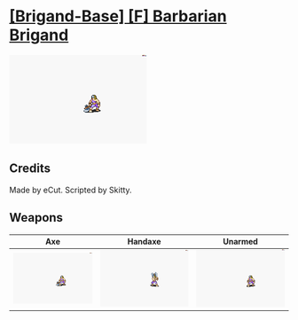# [\[Brigand-Base\] \[F\] Barbarian Brigand](../%5BBrigand-Base%5D%20%5BF%5D%20Barbarian%20Brigand)

<img src="./3.%20Axe/Axe_000.png" alt="[Brigand-Base] [F] Barbarian Brigand standing" />

## Credits

Made by eCut.
Scripted by Skitty.

## Weapons


|Axe |Handaxe |Unarmed |
|  :---: | :---: | :---: |
| <img alt="Axe animation" src="./3.%20Axe/Axe.gif" /> | <img alt="Handaxe animation" src="./4.%20Handaxe/Handaxe.gif" /> | <img alt="Unarmed animation" src="./8.%20Unarmed/Unarmed.gif" /> |
